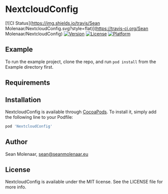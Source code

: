 # NextcloudConfig

[![CI Status](https://img.shields.io/travis/Sean Molenaar/NextcloudConfig.svg?style=flat)](https://travis-ci.org/Sean Molenaar/NextcloudConfig)
[![Version](https://img.shields.io/cocoapods/v/NextcloudConfig.svg?style=flat)](https://cocoapods.org/pods/NextcloudConfig)
[![License](https://img.shields.io/cocoapods/l/NextcloudConfig.svg?style=flat)](https://cocoapods.org/pods/NextcloudConfig)
[![Platform](https://img.shields.io/cocoapods/p/NextcloudConfig.svg?style=flat)](https://cocoapods.org/pods/NextcloudConfig)

## Example

To run the example project, clone the repo, and run `pod install` from the Example directory first.

## Requirements

## Installation

NextcloudConfig is available through [CocoaPods](https://cocoapods.org). To install
it, simply add the following line to your Podfile:

```ruby
pod 'NextcloudConfig'
```

## Author

Sean Molenaar, sean@seanmolenaar.eu

## License

NextcloudConfig is available under the MIT license. See the LICENSE file for more info.
